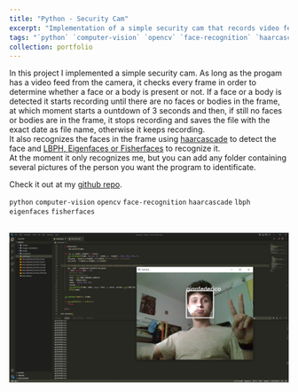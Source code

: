 ```yaml
---
title: "Python - Security Cam"
excerpt: "Implementation of a simple security cam that records video feed only when a face or a body is detected in the current frame."
tags: "`python` `computer-vision` `opencv` `face-recognition` `haarcascade` `lbph` `eigenfaces` `fisherfaces`"
collection: portfolio
---
```


In this project I implemented a simple security cam.
As long as the progam has a video feed from the camera, it checks every frame in order to determine whether a face or a body is present or not. If a face or a body is detected it starts recording until there are no faces or bodies in the frame, at which moment starts a ountdown of 3 seconds and then, if still no faces or bodies are in the frame, it stops recording and saves the file with the exact date as file name, otherwise it keeps recording. \
It also recognizes the faces in the frame using [haarcascade](https://docs.opencv.org/4.x/db/d28/tutorial_cascade_classifier.html) to detect the face and [LBPH, Eigenfaces or Fisherfaces](https://docs.opencv.org/4.x/da/d60/tutorial_face_main.html) to recognize it. \
At the moment it only recognizes me, but you can add any folder containing several pictures of the person you want the program to identificate.

Check it out at my [github repo](https://github.com/GianFederico/SIDE-security_cam_v2).

`python` `computer-vision` `opencv` `face-recognition` `haarcascade` `lbph` `eigenfaces` `fisherfaces`

<br/><img src='/images/sec_cam.jpg'>

